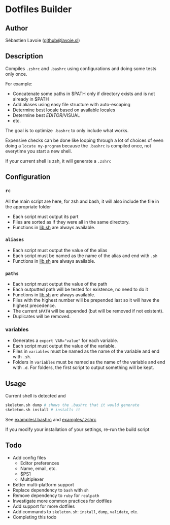 # Dotfiles Builder

## Author
Sébastien Lavoie (github@lavoie.sl)

## Description
Compiles `.zshrc` and `.bashrc` using configurations and doing some tests only once.

For example:

  * Concatenate some paths in $PATH only if directory exists and is not already in $PATH
  * Add aliases using easy file structure with auto-escaping
  * Determine best locale based on available locales
  * Determine best $EDITOR/$VISUAL
  * etc.

The goal is to optimize `.bashrc` to only include what works. 

Expensive checks can be done like looping through a lot of choices of even doing a `locate my-program`
because the `.bashrc` is compiled once, not everytime you start a new shell.

If your current shell is zsh, it will generate a `.zshrc`

## Configuration

### `rc`

All the main script are here, for zsh and bash, it will also include the file in the appropriate folder

  * Each script must output its part
  * Files are sorted as if they were all in the same directory.
  * Functions in [lib.sh](lib.sh) are always available.

### `aliases`

  * Each script must output the value of the alias
  * Each script must be named as the name of the alias and end with `.sh`
  * Functions in [lib.sh](lib.sh) are always available.

### `paths`

  * Each script must output the value of the path
  * Each outputted path will be tested for existence, no need to do it
  * Functions in [lib.sh](lib.sh) are always available.
  * Files with the highest number will be prepended last so it will have the highest precedence.
  * The current `$PATH` will be appended (but will be removed if not existent).
  * Duplicates will be removed.

### variables

  * Generates a `export VAR="value"` for each variable.
  * Each script must output the value of the variable.
  * Files in `variables` must be named as the name of the variable and end with `.sh`.
  * Folders in `variables` must be named as the name of the variable and end with `.d`. For folders, the first script to output something will be kept.

## Usage

Current shell is detected and 

```bash
skeleton.sh dump # shows the .bashrc that it would generate
skeleton.sh install # installs it
```

See [examples/.bashrc](examples/.bashrc) and [examples/.zshrc](examples/.zshrc)

If you modify your installation of your settings, re-run the build script

## Todo

  * Add config files
    * Editor preferences
    * Name, email, etc.
    * $PS1
    * Multiplexer
  * Better multi-platform support
  * Replace dependency to `bash` with `sh`
  * Remove dependency to `ruby` for `realpath`
  * Investigate more common practices for dotfiles
  * Add support for more dotfiles
  * Add commands to `skeleton.sh`: `install`, `dump`, `validate`, etc.
  * Completing this todo

